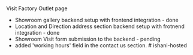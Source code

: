 #

Visit Factory Outlet page
- Showroom gallery backend setup with frontend integration  - done
- Location and Direction address section backend setup with frotnend integration - done
- Showroom Visit form submission to the backend - pending
- added 'working hours' field in the contact us section.
#   i s h a n i - h o s t e d  
 